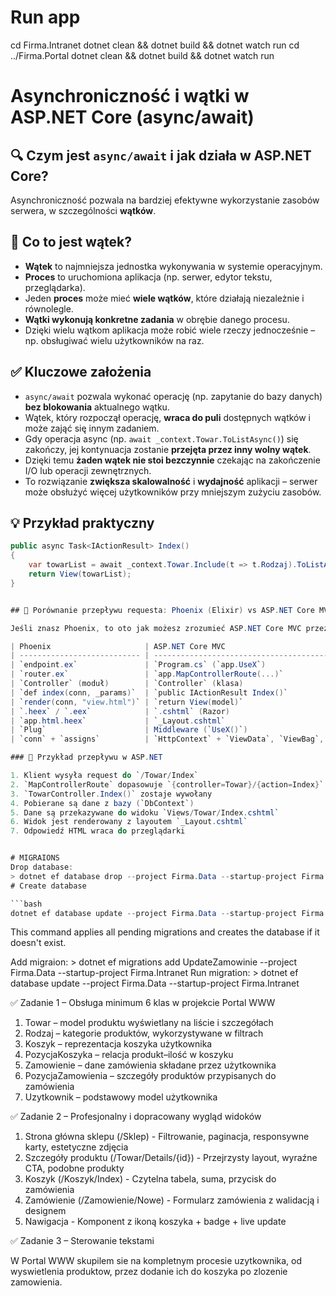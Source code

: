 # Run app

cd Firma.Intranet
dotnet clean && dotnet build && dotnet watch run
cd ../Firma.Portal
dotnet clean && dotnet build && dotnet watch run

# Asynchroniczność i wątki w ASP.NET Core (async/await)

## 🔍 Czym jest `async/await` i jak działa w ASP.NET Core?

Asynchroniczność pozwala na bardziej efektywne wykorzystanie zasobów serwera, w szczególności **wątków**.

## 🧵 Co to jest wątek?

- **Wątek** to najmniejsza jednostka wykonywania w systemie operacyjnym.
- **Proces** to uruchomiona aplikacja (np. serwer, edytor tekstu, przeglądarka).
- Jeden **proces** może mieć **wiele wątków**, które działają niezależnie i równolegle.
- **Wątki wykonują konkretne zadania** w obrębie danego procesu.
- Dzięki wielu wątkom aplikacja może robić wiele rzeczy jednocześnie – np. obsługiwać wielu użytkowników na raz.

## ✅ Kluczowe założenia

- `async/await` pozwala wykonać operację (np. zapytanie do bazy danych) **bez blokowania** aktualnego wątku.
- Wątek, który rozpoczął operację, **wraca do puli** dostępnych wątków i może zająć się innym zadaniem.
- Gdy operacja async (np. `await _context.Towar.ToListAsync()`) się zakończy, jej kontynuacja zostanie **przejęta przez inny wolny wątek**.
- Dzięki temu **żaden wątek nie stoi bezczynnie** czekając na zakończenie I/O lub operacji zewnętrznych.
- To rozwiązanie **zwiększa skalowalność** i **wydajność** aplikacji – serwer może obsłużyć więcej użytkowników przy mniejszym zużyciu zasobów.

## 💡 Przykład praktyczny

````csharp
public async Task<IActionResult> Index()
{
    var towarList = await _context.Towar.Include(t => t.Rodzaj).ToListAsync();
    return View(towarList);
}


## 🔄 Porównanie przepływu requesta: Phoenix (Elixir) vs ASP.NET Core MVC

Jeśli znasz Phoenix, to oto jak możesz zrozumieć ASP.NET Core MVC przez analogię:

| Phoenix                     | ASP.NET Core MVC                               | Opis                                              |
| --------------------------- | ---------------------------------------------- | ------------------------------------------------- |
| `endpoint.ex`               | `Program.cs` (`app.UseX`)                      | Konfiguracja middleware'ów (pipeline requestów)   |
| `router.ex`                 | `app.MapControllerRoute(...)`                  | Mapowanie ścieżek URL na kontrolery i akcje       |
| `Controller` (moduł)        | `Controller` (klasa)                           | Kontroler zawierający logikę dla widoków          |
| `def index(conn, _params)`  | `public IActionResult Index()`                 | Akcja obsługująca konkretny endpoint              |
| `render(conn, "view.html")` | `return View(model)`                           | Renderowanie widoku z danymi                      |
| `.heex` / `.eex`            | `.cshtml` (Razor)                              | Szablony HTML z możliwością osadzania kodu        |
| `app.html.heex`             | `_Layout.cshtml`                               | Główny layout aplikacji z `@RenderBody()`         |
| `Plug`                      | Middleware (`UseX()`)                          | Warstwa przetwarzania requestów przed kontrolerem |
| `conn` + `assigns`          | `HttpContext` + `ViewData`, `ViewBag`, `Model` | Dane przekazywane do widoku                       |

### 🔁 Przykład przepływu w ASP.NET

1. Klient wysyła request do `/Towar/Index`
2. `MapControllerRoute` dopasowuje `{controller=Towar}/{action=Index}`
3. `TowarController.Index()` zostaje wywołany
4. Pobierane są dane z bazy (`DbContext`)
5. Dane są przekazywane do widoku `Views/Towar/Index.cshtml`
6. Widok jest renderowany z layoutem `_Layout.cshtml`
7. Odpowiedź HTML wraca do przeglądarki


# MIGRAIONS
Drop database:
> dotnet ef database drop --project Firma.Data --startup-project Firma.Intranet
# Create database

```bash
dotnet ef database update --project Firma.Data --startup-project Firma.Intranet
````

This command applies all pending migrations and creates the database if it doesn't exist.

Add migraion: > dotnet ef migrations add UpdateZamowinie --project Firma.Data --startup-project Firma.Intranet
Run migration: > dotnet ef database update --project Firma.Data --startup-project Firma.Intranet

✅ Zadanie 1 – Obsługa minimum 6 klas w projekcie Portal WWW

1. Towar – model produktu wyświetlany na liście i szczegółach
2. Rodzaj – kategorie produktów, wykorzystywane w filtrach
3. Koszyk – reprezentacja koszyka użytkownika
4. PozycjaKoszyka – relacja produkt–ilość w koszyku
5. Zamowienie – dane zamówienia składane przez użytkownika
6. PozycjaZamowienia – szczegóły produktów przypisanych do zamówienia
7. Uzytkownik – podstawowy model użytkownika

✅ Zadanie 2 – Profesjonalny i dopracowany wygląd widoków

1. Strona główna sklepu (/Sklep) - Filtrowanie, paginacja, responsywne karty, estetyczne zdjęcia
2. Szczegóły produktu (/Towar/Details/{id}) - Przejrzysty layout, wyraźne CTA, podobne produkty
3. Koszyk (/Koszyk/Index) - Czytelna tabela, suma, przycisk do zamówienia
4. Zamówienie (/Zamowienie/Nowe) - Formularz zamówienia z walidacją i designem
5. Nawigacja - Komponent z ikoną koszyka + badge + live update

✅ Zadanie 3 – Sterowanie tekstami

W Portal WWW skupilem sie na kompletnym procesie uzytkownika, od wyswietlenia produktow, przez dodanie ich do koszyka po zlozenie zamowienia.
